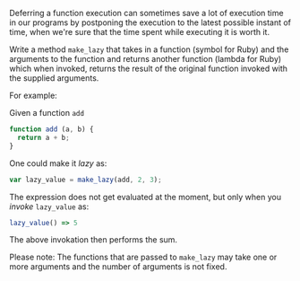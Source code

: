 Deferring a function execution can sometimes save a lot of execution time in our programs by postponing the execution to the latest possible instant of time, when we're sure that the time spent while executing it is worth it.

Write a method `make_lazy` that takes in a function (symbol for Ruby) and the arguments to the function and returns another function (lambda for Ruby) which when invoked, returns the result of the original function invoked with the supplied arguments.

For example:

Given a function `add`
```javascript
function add (a, b) {
  return a + b;
}
```
One could make it *lazy* as:
```javascript
var lazy_value = make_lazy(add, 2, 3);
```
The expression does not get evaluated at the moment, but only when you *invoke* `lazy_value` as:
```javascript
lazy_value() => 5
```
The above invokation then performs the sum.

Please note: The functions that are passed to `make_lazy` may take one or more arguments and the number of arguments is not fixed.
